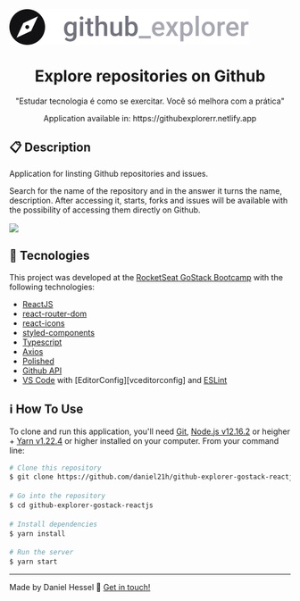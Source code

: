 <img align="center" src="./src/assets/logo.svg">

<h1 align="center">Explore repositories on Github</h1>

<p align="center">"Estudar tecnologia é como se exercitar. Você só melhora com a prática"</p>
<p align="center">Application available in: https://githubexplorerr.netlify.app</p>

## :clipboard: Description
<p>Application for linsting Github repositories and issues.</p>
<p>Search for the name of the repository and in the answer it turns the name, description. After accessing it, starts, forks and issues will be available with the possibility of accessing them directly on Github.</p>

<img align="center" src="./src/assets/githubExplorer.mp4">

## :rocket: Tecnologies

This project was developed at the [RocketSeat GoStack Bootcamp](https://rocketseat.com.br/bootcamp) with the following technologies:

-  [ReactJS](https://reactjs.org/)
-  [react-router-dom](https://reacttraining.com/react-router/web/guides/quick-start)
-  [react-icons](https://react-icons.github.io/react-icons/)
-  [styled-components](https://www.styled-components.com/)
-  [Typescript](https://www.typescriptlang.org/)
-  [Axios](https://github.com/axios/axios)
-  [Polished](https://polished.js.org/)
-  [Github API](https://api.github.com/)
-  [VS Code][vc] with [EditorConfig][vceditorconfig] and [ESLint][vceslint]

## :information_source: How To Use
To clone and run this application, you'll need [Git](https://git-scm.com), [Node.js v12.16.2][nodejs] or heigher + [Yarn v1.22.4][yarn] or higher installed on your computer. From your command line:

```bash
# Clone this repository
$ git clone https://github.com/daniel21h/github-explorer-gostack-reactjs.git

# Go into the repository
$ cd github-explorer-gostack-reactjs

# Install dependencies
$ yarn install

# Run the server
$ yarn start
```

---

Made by Daniel Hessel :wave: [Get in touch!](https://www.linkedin.com/in/daniel-hessel-240731176/)


[nodejs]: https://nodejs.org/
[yarn]: https://yarnpkg.com/
[vc]: https://code.visualstudio.com/
[vceditconfig]: https://marketplace.visualstudio.com/items?itemName=EditorConfig.EditorConfig
[vceslint]: https://marketplace.visualstudio.com/items?itemName=dbaeumer.vscode-eslint

